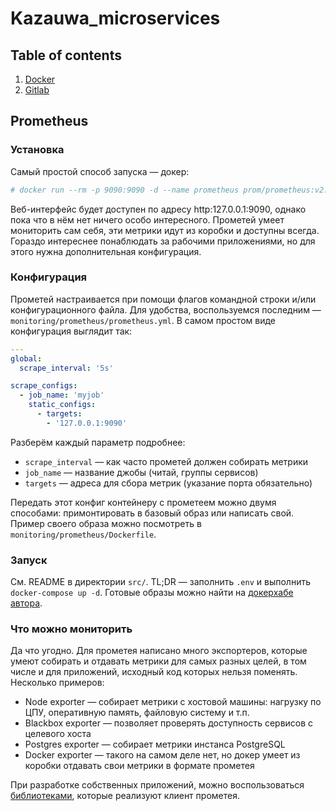 # Kazauwa_microservices

## Table of contents

1. [Docker](https://github.com/Otus-DevOps-2019-08/Kazauwa_microservices/tree/master/wiki/docker.md)
2. [Gitlab](https://github.com/Otus-DevOps-2019-08/Kazauwa_microservices/tree/master/wiki/gitlab.md)

## Prometheus

### Установка

Самый простой способ запуска — докер:

```bash
# docker run --rm -p 9090:9090 -d --name prometheus prom/prometheus:v2.1.0
```

Веб-интерфейс будет доступен по адресу http:127.0.0.1:9090, однако пока что в нём нет ничего особо интересного. Прометей умеет мониторить сам себя, эти метрики идут из коробки и доступны всегда. Гораздо интереснее понаблюдать за рабочими приложениями, но для этого нужна дополнительная конфигурация.

### Конфигурация

Прометей настраивается при помощи флагов командной строки и/или конфигурационного файла. Для удобства, воспользуемся последним — `monitoring/prometheus/prometheus.yml`. В самом простом виде конфигурация выглядит так:

```yaml
---
global:
  scrape_interval: '5s'

scrape_configs:
  - job_name: 'myjob'
    static_configs:
      - targets:
        - '127.0.0.1:9090'
```

Разберём каждый параметр подробнее:

- `scrape_interval` — как часто прометей должен собирать метрики
- `job_name` — название джобы (читай, группы сервисов)
- `targets` — адреса для сбора метрик (указание порта обязательно)

Передать этот конфиг контейнеру с прометеем можно двумя способами: примонтировать в базовый образ или написать свой. Пример своего образа можно посмотреть в `monitoring/prometheus/Dockerfile`.

### Запуск

См. README в директории `src/`. TL;DR — заполнить `.env` и выполнить `docker-compose up -d`. Готовые образы можно найти на [докерхабе автора](https://hub.docker.com/u/kazauwa/).

### Что можно мониторить

Да что угодно. Для прометея написано много экспортеров, которые умеют собирать и отдавать метрики для самых разных целей, в том числе и для приложений, исходный код которых нельзя поменять. Несколько примеров:

- Node exporter — собирает метрики с хостовой машины: нагрузку по ЦПУ, оперативную память, файловую систему и т.п.
- Blackbox exporter — позволяет проверять доступность сервисов с целевого хоста
- Postgres exporter — собирает метрики инстанса PostgreSQL
- Docker exporter — такого на самом деле нет, но докер умеет из коробки отдавать свои метрики в формате прометея

При разработке собственных приложений, можно воспользоваться [библиотеками](https://prometheus.io/docs/instrumenting/clientlibs/), которые реализуют клиент прометея.
